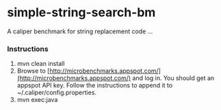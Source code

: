 simple-string-search-bm
=======================

A caliper benchmark for string replacement code ...

### Instructions

1. mvn clean install
2. Browse to [http://microbenchmarks.appspot.com/](http://microbenchmarks.appspot.com/) and log in. You should get an appspot API key. Follow the instructions to append it to ~/.caliper/config.properties.
3. mvn exec:java
